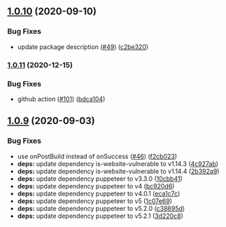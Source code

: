 ## [1.0.10](https://github.com/erezrokah/netlify-plugin-is-website-vulnerable/compare/v1.0.9...v1.0.10) (2020-09-10)


### Bug Fixes

* update package description ([#49](https://github.com/erezrokah/netlify-plugin-is-website-vulnerable/issues/49)) ([c2be320](https://github.com/erezrokah/netlify-plugin-is-website-vulnerable/commit/c2be320dcc44cf4e926ec3705fdc87511cce5741))

### [1.0.11](https://www.github.com/erezrokah/netlify-plugin-is-website-vulnerable/compare/v1.0.10...v1.0.11) (2020-12-15)


### Bug Fixes

* github action ([#101](https://www.github.com/erezrokah/netlify-plugin-is-website-vulnerable/issues/101)) ([bdca104](https://www.github.com/erezrokah/netlify-plugin-is-website-vulnerable/commit/bdca1041f86f42fed9bca3ab3fa0c44fc5a51e5d))

## [1.0.9](https://github.com/erezrokah/netlify-plugin-is-website-vulnerable/compare/v1.0.8...v1.0.9) (2020-09-03)


### Bug Fixes

* use onPostBuild instead of onSuccess ([#46](https://github.com/erezrokah/netlify-plugin-is-website-vulnerable/issues/46)) ([f2cb023](https://github.com/erezrokah/netlify-plugin-is-website-vulnerable/commit/f2cb0238a373e0157d21b11cf489a75a11e89e51))
* **deps:** update dependency is-website-vulnerable to v1.14.3 ([4c927ab](https://github.com/erezrokah/netlify-plugin-is-website-vulnerable/commit/4c927ab598dac26c4dcc341da17aa2da0832b1a2))
* **deps:** update dependency is-website-vulnerable to v1.14.4 ([2b392a9](https://github.com/erezrokah/netlify-plugin-is-website-vulnerable/commit/2b392a9b18c272e06f32c59be34201b8903119ef))
* **deps:** update dependency puppeteer to v3.3.0 ([10cbb41](https://github.com/erezrokah/netlify-plugin-is-website-vulnerable/commit/10cbb41d72d96798e665356bcca26188ec188fe4))
* **deps:** update dependency puppeteer to v4 ([bc920d6](https://github.com/erezrokah/netlify-plugin-is-website-vulnerable/commit/bc920d6addb8fbd9cea8ff90414608214cca0bd6))
* **deps:** update dependency puppeteer to v4.0.1 ([eca1c7c](https://github.com/erezrokah/netlify-plugin-is-website-vulnerable/commit/eca1c7c4e09244d70d6a32ff11e1f55f7fa1fef8))
* **deps:** update dependency puppeteer to v5 ([1c07e69](https://github.com/erezrokah/netlify-plugin-is-website-vulnerable/commit/1c07e690971c4d659cc33c35568a5fcc692a9318))
* **deps:** update dependency puppeteer to v5.2.0 ([c38695d](https://github.com/erezrokah/netlify-plugin-is-website-vulnerable/commit/c38695df1298350dc8a16416079793f34e253e3b))
* **deps:** update dependency puppeteer to v5.2.1 ([3d220c8](https://github.com/erezrokah/netlify-plugin-is-website-vulnerable/commit/3d220c8b01821c444bf574956b00fd15d17fbe53))
